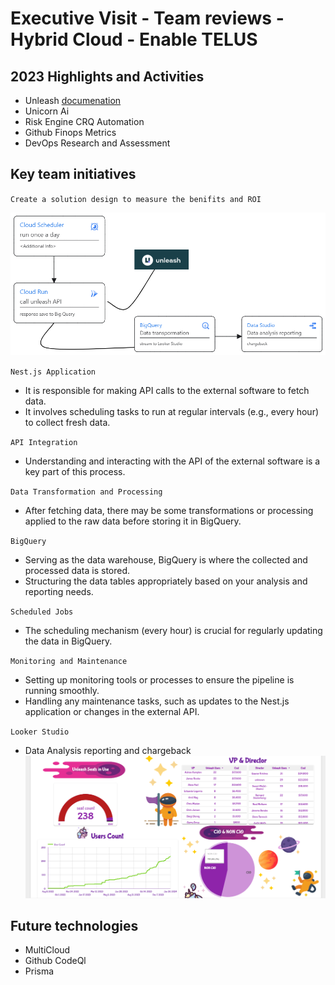 # Executive Visit - Team reviews - Hybrid Cloud - Enable TELUS

## 2023 Highlights and Activities

- Unleash [documenation](https://docs.getunleash.io)
- Unicorn Ai
- Risk Engine CRQ Automation
- Github Finops Metrics
- DevOps Research and Assessment

## Key team initiatives

`Create a solution design to measure the benifits and ROI`

![Diagram of the FourKeys Design](docs/image/diagram.png)

`Nest.js Application`

- It is responsible for making API calls to the external software to fetch data.
- It involves scheduling tasks to run at regular intervals (e.g., every hour) to collect fresh data.

`API Integration`

- Understanding and interacting with the API of the external software is a key part of this process.

`Data Transformation and Processing`

- After fetching data, there may be some transformations or processing applied to the raw data before storing it in BigQuery.

`BigQuery`

- Serving as the data warehouse, BigQuery is where the collected and processed data is stored.
- Structuring the data tables appropriately based on your analysis and reporting needs.

`Scheduled Jobs`

- The scheduling mechanism (every hour) is crucial for regularly updating the data in BigQuery.

`Monitoring and Maintenance`

- Setting up monitoring tools or processes to ensure the pipeline is running smoothly.
- Handling any maintenance tasks, such as updates to the Nest.js application or changes in the external API.

`Looker Studio`

- Data Analysis reporting and chargeback
  ![Diagram of the FourKeys Design](docs/image/unleash.png)

## Future technologies

- MultiCloud
- Github CodeQl
- Prisma
